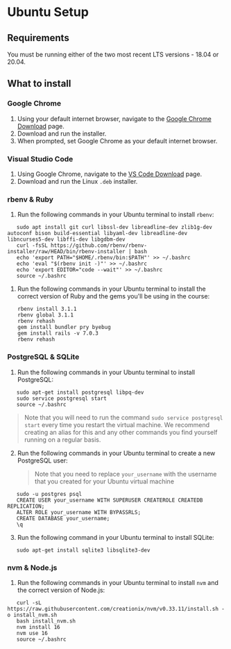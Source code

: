 # Ubuntu Setup

## Requirements

You must be running either of the two most recent LTS versions - 18.04 or 20.04.

## What to install

### Google Chrome

1. Using your default internet browser, navigate to the [Google Chrome Download]
   page.
2. Download and run the installer.
3. When prompted, set Google Chrome as your default internet browser.

[Google Chrome Download]:https://www.google.com/chrome/

### Visual Studio Code

1. Using Google Chrome, navigate to the [VS Code Download] page.
2. Download and run the Linux `.deb` installer.

[VS Code Download]:https://code.visualstudio.com/Download

### rbenv & Ruby

1. Run the following commands in your Ubuntu terminal to install `rbenv`:

```text
   sudo apt install git curl libssl-dev libreadline-dev zlib1g-dev autoconf bison build-essential libyaml-dev libreadline-dev libncurses5-dev libffi-dev libgdbm-dev
   curl -fsSL https://github.com/rbenv/rbenv-installer/raw/HEAD/bin/rbenv-installer | bash
   echo 'export PATH="$HOME/.rbenv/bin:$PATH"' >> ~/.bashrc
   echo 'eval "$(rbenv init -)"' >> ~/.bashrc
   echo 'export EDITOR="code --wait"' >> ~/.bashrc
   source ~/.bashrc
```

1. Run the following commands in your Ubuntu terminal to install the correct
   version of Ruby and the gems you'll be using in the course:

   ```text
   rbenv install 3.1.1
   rbenv global 3.1.1
   rbenv rehash
   gem install bundler pry byebug
   gem install rails -v 7.0.3
   rbenv rehash
   ```

### PostgreSQL & SQLite

1. Run the following commands in your Ubuntu terminal to install PostgreSQL:

```text
   sudo apt-get install postgresql libpq-dev
   sudo service postgresql start
   source ~/.bashrc
```

> Note that you will need to run the command `sudo service postgresql start`
> every time you restart the virtual machine. We recommend creating an alias for
> this and any other commands you find yourself running on a regular basis.

2. Run the following commands in your Ubuntu terminal to create a new PostgreSQL
   user:

   > Note that you need to replace `your_username` with the username that you
   > created for your Ubuntu virtual machine

```text
   sudo -u postgres psql
   CREATE USER your_username WITH SUPERUSER CREATEROLE CREATEDB REPLICATION;
   ALTER ROLE your_username WITH BYPASSRLS;
   CREATE DATABASE your_username;
   \q
```

3. Run the following command in your Ubuntu terminal to install SQLite:

```text
   sudo apt-get install sqlite3 libsqlite3-dev
```

### nvm & Node.js

1. Run the following commands in your Ubuntu terminal to install `nvm` and the
   correct version of Node.js:

```text
   curl -sL https://raw.githubusercontent.com/creationix/nvm/v0.33.11/install.sh -o install_nvm.sh
   bash install_nvm.sh
   nvm install 16
   nvm use 16
   source ~/.bashrc
```

